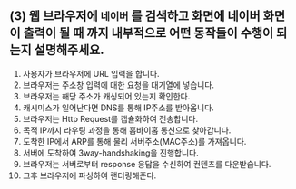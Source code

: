 
(3) 웹 브라우저에 `네이버` 를 검색하고 화면에 네이버 화면이 출력이 될 때 까지 내부적으로 어떤 동작들이 수행이 되는지 설명해주세요.
- 
1. 사용자가 브라우저에 URL 입력을 합니다.
2. 브라우저는 주소창 입력에 대한 요청을 대기열에 넣습니다.
3. 브라우저는 해당 주소가 캐싱되어 있는지 확인한다.
4. 캐시미스가 일어난다면 DNS를 통해 IP주소를 받아옵니다.
5. 브라우저는 Http Request를 캡슐화하여 전송합니다.
6. 목적 IP까지 라우팅 과정을 통해 홉바이홉 통신으로 찾아갑니다.
7. 도착한 IP에서 ARP를 통해 물리 서버주소(MAC주소)를 가져옵니다.
8. 서버에 도착하여 3way-handshaking을 진행합니다.
9. 브라우저는 서버로부터 response 응답을 수신하여 컨텐츠를 다운받습니다.
10. 그후 브라우저에 파싱하여 랜더링해준다.
